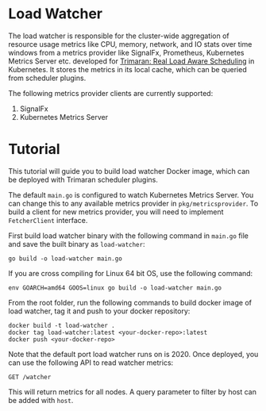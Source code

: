# Load Watcher

The load watcher is responsible for the cluster-wide aggregation of resource usage metrics like CPU, memory, network, and IO stats over time windows from a metrics provider like SignalFx, Prometheus, Kubernetes Metrics Server etc. developed for [Trimaran: Real Load Aware Scheduling](https://github.com/kubernetes-sigs/scheduler-plugins/blob/master/kep/61-Trimaran-real-load-aware-scheduling/README.md) in Kubernetes.
It stores the metrics in its local cache, which can be queried from scheduler plugins.

The following metrics provider clients are currently supported:

1) SignalFx
2) Kubernetes Metrics Server

# Tutorial

This tutorial will guide you to build load watcher Docker image, which can be deployed with Trimaran scheduler plugins.

The default `main.go` is configured to watch Kubernetes Metrics Server. You can change this to any available metrics provider in `pkg/metricsprovider`.
To build a client for new metrics provider, you will need to implement `FetcherClient` interface.

First build load watcher binary with the following command in `main.go` file and save the built binary as `load-watcher`:

```
go build -o load-watcher main.go
```

If you are cross compiling for Linux 64 bit OS, use the following command:

```
env GOARCH=amd64 GOOS=linux go build -o load-watcher main.go
```

From the root folder, run the following commands to build docker image of load watcher, tag it and push to your docker repository:

```
docker build -t load-watcher .
docker tag load-watcher:latest <your-docker-repo>:latest
docker push <your-docker-repo>
```

Note that the default port load watcher runs on is 2020. Once deployed, you can use the following API to read watcher metrics:

```
GET /watcher
```

This will return metrics for all nodes. A query parameter to filter by host can be added with `host`.